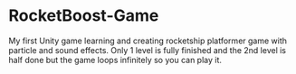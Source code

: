 # RocketBoost-Game
My first Unity game learning and creating rocketship platformer game with particle and sound effects. Only 1 level is fully finished and the 2nd level is half done but the game loops infinitely so you can play it.
